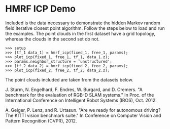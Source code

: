 HMRF ICP Demo
=============

Included is the data necessary to demonstrate the hidden Markov random field
iterative closest point algorithm. Follow the steps below to load and run the
examples. The point clouds in the first dataset have a grid topology, whereas
the clouds in the second set do not.

```
>>> setup
>>> [tf_1 data_1] = hmrf_icp(fixed_1, free_1, params);
>>> plot_icp(fixed_1, free_1, tf_1, data_1.z);
>>> params.neighbor_structure = 'unstructured';
>>> [tf_2 data_2] = hmrf_icp(fixed_2, free_2, params);
>>> plot_icp(fixed_2, free_2, tf_2, data_2.z);
```

The point clouds included are taken from the datasets below.

J. Sturm, N. Engelhard, F. Endres, W. Burgard, and D. Cremers. "A benchmark for
the evaluation of RGB-D SLAM systems." In Proc. of the International Conference
on Intelligent Robot Systems (IROS), Oct. 2012.

A. Geiger, P. Lenz, and R. Urtasun. "Are we ready for autonomous driving? The
KITTI vision benchmark suite." In Conference on Computer Vision and Pattern
Recognition (CVPR), 2012.
